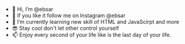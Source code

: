 - 👋 Hi, I’m @ebsar
- 👀 If you like it follow me on Instagram @ebsar
- 🌱 I’m currently learning new skill of HTML and JavaScirpt and more
- 😎 Stay cool don't let other control yourself
- 📫 Enjoy every second of your life like is the last day of your life.

<!---
WHEN ALLAH WISHES GOOD FOR SOMEONE, HE BESTOWS UPON UPON HIM THE UNDERSTANDING OF DEEN
--->
